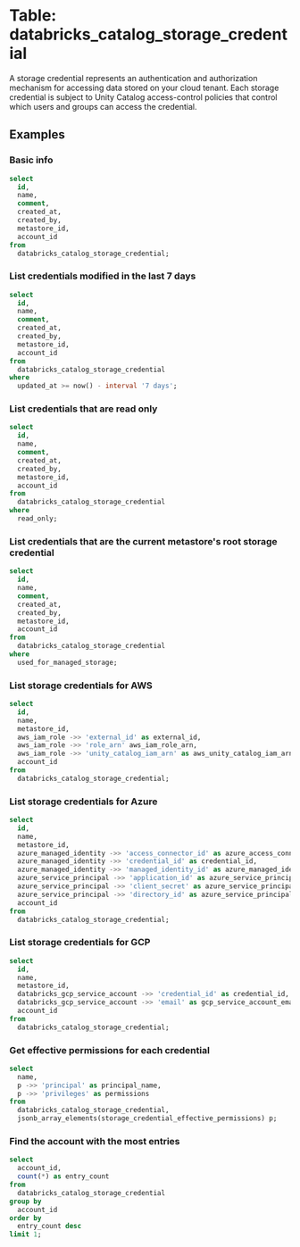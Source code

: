 # Table: databricks_catalog_storage_credential

A storage credential represents an authentication and authorization mechanism for accessing data stored on your cloud tenant. Each storage credential is subject to Unity Catalog access-control policies that control which users and groups can access the credential.

## Examples

### Basic info

```sql
select
  id,
  name,
  comment,
  created_at,
  created_by,
  metastore_id,
  account_id
from
  databricks_catalog_storage_credential;
```

### List credentials modified in the last 7 days

```sql
select
  id,
  name,
  comment,
  created_at,
  created_by,
  metastore_id,
  account_id
from
  databricks_catalog_storage_credential
where
  updated_at >= now() - interval '7 days';
```

### List credentials that are read only

```sql
select
  id,
  name,
  comment,
  created_at,
  created_by,
  metastore_id,
  account_id
from
  databricks_catalog_storage_credential
where
  read_only;
```

### List credentials that are the current metastore's root storage credential

```sql
select
  id,
  name,
  comment,
  created_at,
  created_by,
  metastore_id,
  account_id
from
  databricks_catalog_storage_credential
where
  used_for_managed_storage;
```

### List storage credentials for AWS

```sql
select
  id,
  name,
  metastore_id,
  aws_iam_role ->> 'external_id' as external_id,
  aws_iam_role ->> 'role_arn' aws_iam_role_arn,
  aws_iam_role ->> 'unity_catalog_iam_arn' as aws_unity_catalog_iam_arn,
  account_id
from
  databricks_catalog_storage_credential;
```

### List storage credentials for Azure

```sql
select
  id,
  name,
  metastore_id,
  azure_managed_identity ->> 'access_connector_id' as azure_access_connector_id,
  azure_managed_identity ->> 'credential_id' as credential_id,
  azure_managed_identity ->> 'managed_identity_id' as azure_managed_identity_id,
  azure_service_principal ->> 'application_id' as azure_service_principal_application_id,
  azure_service_principal ->> 'client_secret' as azure_service_principal_client_secret,
  azure_service_principal ->> 'directory_id' as azure_service_principal_directory_id,
  account_id
from
  databricks_catalog_storage_credential;
```

### List storage credentials for GCP

```sql
select
  id,
  name,
  metastore_id,
  databricks_gcp_service_account ->> 'credential_id' as credential_id,
  databricks_gcp_service_account ->> 'email' as gcp_service_account_email,
  account_id
from
  databricks_catalog_storage_credential;
```

### Get effective permissions for each credential

```sql
select
  name,
  p ->> 'principal' as principal_name,
  p ->> 'privileges' as permissions
from
  databricks_catalog_storage_credential,
  jsonb_array_elements(storage_credential_effective_permissions) p;
```

### Find the account with the most entries

```sql
select
  account_id,
  count(*) as entry_count
from
  databricks_catalog_storage_credential
group by
  account_id
order by
  entry_count desc
limit 1;
```